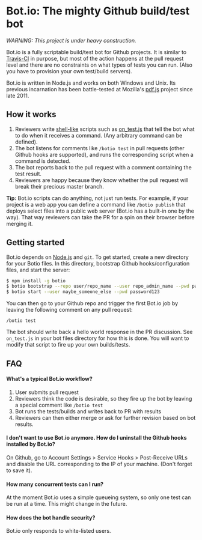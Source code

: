 # Bot.io: The mighty Github build/test bot


_WARNING: This project is under heavy construction._


Bot.io is a fully scriptable build/test bot for Github projects. It is similar to [Travis-CI](https://github.com/travis-ci/travis-ci) in purpose, but most of the action happens at the pull request level and there are no constraints on what types of tests you can run. (Also you have to provision your own test/build servers).

Bot.io is written in Node.js and works on both Windows and Unix. Its previous incarnation has been battle-tested at Mozilla's [pdf.js](http://github.com/mozilla/pdf.js) project since late 2011.




## How it works

1. Reviewers write [shell-like](http://github.com/arturadib/shelljs) scripts such as [on_test.js](https://github.com/arturadib/botio/blob/master/bootstrap/on_test.js) that tell the bot what to do when it receives a command. (Any arbitrary command can be defined).
2. The bot listens for comments like `/botio test` in pull requests (other Github hooks are supported), and runs the corresponding script when a command is detected.
3. The bot reports back to the pull request with a comment containing the test result.
4. Reviewers are happy because they know whether the pull request will break their precious master branch.

**Tip:** Bot.io scripts can do anything, not just run tests. For example, if your project is a web app you can define a command like `/botio publish` that deploys select files into a public web server (Bot.io has a built-in one by the way). That way reviewers can take the PR for a spin on their browser before merging it.



## Getting started

Bot.io depends on [Node.js](https://github.com/joyent/node) and `git`. To get started, create a new directory for your Botio files. In this directory, bootstrap Github hooks/configuration files, and start the server:

```bash
$ npm install -g botio
$ botio bootstrap --repo user/repo_name --user repo_admin_name --pwd password123 --port 8877
$ botio start --user maybe_someone_else --pwd password123
```

You can then go to your Github repo and trigger the first Bot.io job by leaving the following comment on any pull request:

```
/botio test
```

The bot should write back a hello world response in the PR discussion. See `on_test.js` in your bot files directory for how this is done. You will want to modify that script to fire up your own builds/tests.




## FAQ


#### What's a typical Bot.io workflow?

1. User submits pull request
2. Reviewers think the code is desirable, so they fire up the bot by leaving a special comment like `/botio test`
3. Bot runs the tests/builds and writes back to PR with results
4. Reviewers can then either merge or ask for further revision based on bot results.


#### I don't want to use Bot.io anymore. How do I uninstall the Github hooks installed by Bot.io?

On Github, go to Account Settings > Service Hooks > Post-Receive URLs and disable the URL corresponding to the IP of your machine. (Don't forget to save it).


#### How many concurrent tests can I run?

At the moment Bot.io uses a simple queueing system, so only one test can be run at a time. This might change in the future.


#### How does the bot handle security?

Bot.io only responds to white-listed users.
